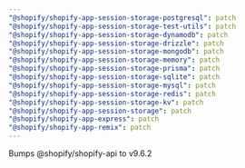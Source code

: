 ```yaml
---
"@shopify/shopify-app-session-storage-postgresql": patch
"@shopify/shopify-app-session-storage-test-utils": patch
"@shopify/shopify-app-session-storage-dynamodb": patch
"@shopify/shopify-app-session-storage-drizzle": patch
"@shopify/shopify-app-session-storage-mongodb": patch
"@shopify/shopify-app-session-storage-memory": patch
"@shopify/shopify-app-session-storage-prisma": patch
"@shopify/shopify-app-session-storage-sqlite": patch
"@shopify/shopify-app-session-storage-mysql": patch
"@shopify/shopify-app-session-storage-redis": patch
"@shopify/shopify-app-session-storage-kv": patch
"@shopify/shopify-app-session-storage": patch
"@shopify/shopify-app-express": patch
"@shopify/shopify-app-remix": patch
---
```


Bumps @shopify/shopify-api to v9.6.2
